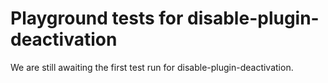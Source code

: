 # Playground tests for disable-plugin-deactivation
We are still awaiting the first test run for disable-plugin-deactivation.
